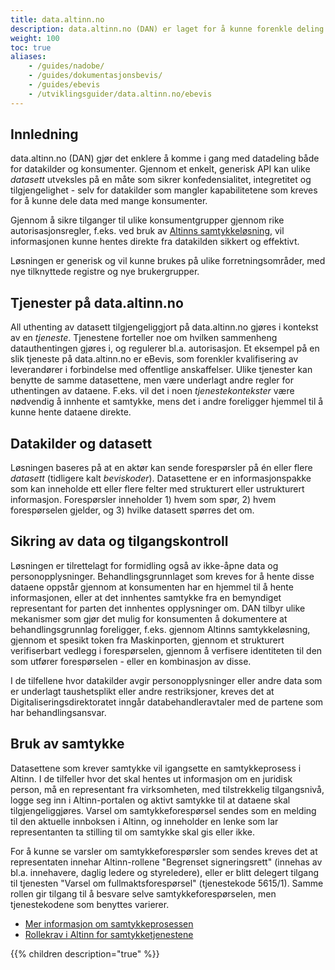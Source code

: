 ```yaml
---
title: data.altinn.no
description: data.altinn.no (DAN) er laget for å kunne forenkle deling av data fra virksomheter, med formål om å gjenbruke informasjon direkte fra kilden.
weight: 100
toc: true
aliases: 
    - /guides/nadobe/
    - /guides/dokumentasjonsbevis/
    - /guides/ebevis
    - /utviklingsguider/data.altinn.no/ebevis
---
```



## Innledning

data.altinn.no (DAN) gjør det enklere å komme i gang med datadeling både for datakilder og konsumenter. Gjennom et enkelt, generisk API kan ulike _datasett_ utveksles på en måte som sikrer konfedensialitet, integretitet og tilgjengelighet - selv for datakilder som mangler kapabilitetene som kreves for å kunne dele data med mange konsumenter.

Gjennom å sikre tilganger til ulike konsumentgrupper gjennom rike autorisasjonsregler, f.eks. ved bruk av [Altinns samtykkeløsning](/docs/guides/samtykke/), vil informasjonen kunne hentes direkte fra datakilden sikkert og effektivt. 

Løsningen er generisk og vil kunne brukes på ulike forretningsområder, med nye tilknyttede registre og nye brukergrupper.

<!-- TODO! Her skal det komme lenke til mer produktinformasjon på forretningsnivå -->

## Tjenester på data.altinn.no

All uthenting av datasett tilgjengeliggjort på data.altinn.no gjøres i kontekst av en _tjeneste_. Tjenestene forteller noe om hvilken sammenheng datauthentingen gjøres i, og regulerer bl.a. autorisasjon. Et eksempel på en slik tjeneste på data.altinn.no er eBevis, som forenkler kvalifisering av leverandører i forbindelse med offentlige anskaffelser. Ulike tjenester kan benytte de samme datasettene, men være underlagt andre regler for uthentingen av dataene. F.eks. vil det i noen _tjenestekontekster_ være nødvendig å innhente et samtykke, mens det i andre foreligger hjemmel til å kunne hente dataene direkte.

## Datakilder og datasett

Løsningen baseres på at en aktør kan sende forespørsler på én eller flere _datasett_ (tidligere kalt _beviskoder_). Datasettene er en informasjonspakke som kan inneholde ett eller flere felter med strukturert eller ustrukturert informasjon. Forespørsler inneholder 1) hvem som spør, 2) hvem forespørselen gjelder, og 3) hvilke datasett spørres det om.

## Sikring av data og tilgangskontroll

Løsningen er tilrettelagt for formidling også av ikke-åpne data og personopplysninger. Behandlingsgrunnlaget som kreves for å hente disse dataene oppstår gjennom at konsumenten har en hjemmel til å hente informasjonen, eller at det innhentes samtykke fra en bemyndiget representant for parten det innhentes opplysninger om. DAN tilbyr ulike mekanismer som gjør det mulig for konsumenten å dokumentere at behandlingsgrunnlag foreligger, f.eks. gjennom Altinns samtykkeløsning, gjennom et spesikt token fra Maskinporten, gjennom et strukturert verifiserbart vedlegg i forespørselen, gjennom å verfisere identiteten til den som utfører forespørselen - eller en kombinasjon av disse.

I de tilfellene hvor datakilder avgir personopplysninger eller andre data som er underlagt taushetsplikt eller andre restriksjoner, kreves det at Digitaliseringsdirektoratet inngår databehandleravtaler med de partene som har behandlingsansvar. 

## Bruk av samtykke

Datasettene som krever samtykke vil igangsette en samtykkeprosess i Altinn. I de tilfeller hvor det skal hentes ut informasjon om en juridisk person, må en representant fra virksomheten, med tilstrekkelig tilgangsnivå, logge seg inn i Altinn-portalen og aktivt samtykke til at dataene skal tilgjengeliggjøres. Varsel om samtykkeforespørsel sendes som en melding til den aktuelle innboksen i Altinn, og inneholder en lenke som lar representanten ta stilling til om samtykke skal gis eller ikke.

For å kunne se varsler om samtykkeforespørsler som sendes kreves det at representaten innehar Altinn-rollene "Begrenset signeringsrett" (innehas av bl.a. innehavere, daglig ledere og styreledere), eller er blitt delegert tilgang til tjenesten "Varsel om fullmaktsforespørsel" (tjenestekode 5615/1). Samme rollen gir tilgang til å besvare selve samtykkeforespørselen, men tjenestekodene som benyttes varierer.

* [Mer informasjon om samtykkeprosessen](/docs/utviklingsguider/data.altinn.no/samtykkeprosessen)
* [Rollekrav i Altinn for samtykketjenestene](/docs/utviklingsguider/data.altinn.no/rollekrav-i-altinn)

{{% children description="true" %}}
